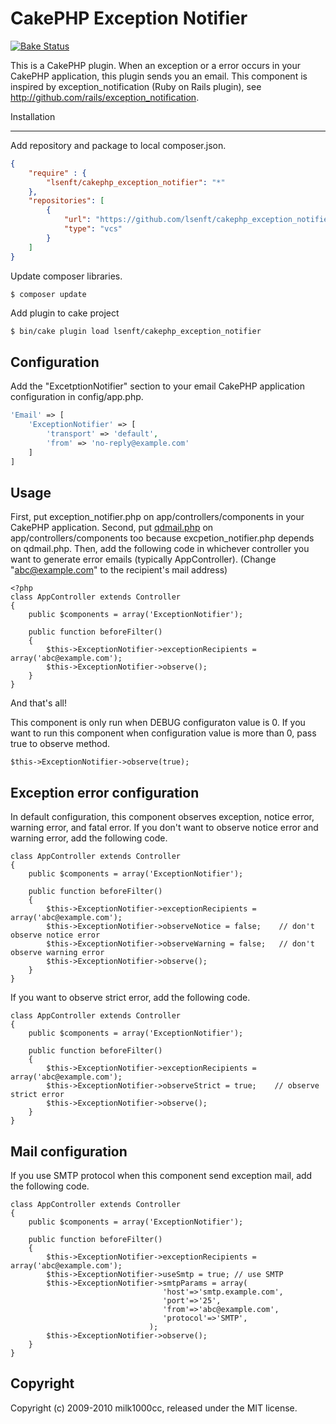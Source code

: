 CakePHP Exception Notifier
==========================

[![Bake Status](https://secure.travis-ci.org/lsenft/cakephp_exception_notifier.png?branch=master)](http://travis-ci.org/lsenft/cakephp_exception_notifier)

This is a CakePHP plugin. When an exception or a error occurs in your CakePHP application, this plugin sends you an email.
This component is inspired by exception_notification (Ruby on Rails plugin), see <a href="http://github.com/rails/exception_notification">http://github.com/rails/exception_notification</a>.

Installation
____________

Add repository and package to local composer.json.

```JSON
{
    "require" : {
        "lsenft/cakephp_exception_notifier": "*"
    },
    "repositories": [
        {
            "url": "https://github.com/lsenft/cakephp_exception_notifier.git",
            "type": "vcs"
        }
    ]
}
```

Update composer libraries.

```BASH
$ composer update
```

Add plugin to cake project


```
$ bin/cake plugin load lsenft/cakephp_exception_notifier
```

Configuration
-------------

Add the "ExcetptionNotifier" section to your email CakePHP application configuration in config/app.php.

```PHP
'Email' => [
    'ExceptionNotifier' => [
        'transport' => 'default',
        'from' => 'no-reply@example.com'
    ]
]
```

Usage
-----

First, put exception_notifier.php on app/controllers/components in your CakePHP application.
Second, put <a href="http://hal456.net/qdmail/">qdmail.php</a> on app/controllers/components too because excpetion_notifier.php depends on qdmail.php.
Then, add the following code in whichever controller you want to generate error emails (typically AppController). (Change "abc@example.com" to the recipient's mail address)

```
<?php
class AppController extends Controller
{
    public $components = array('ExceptionNotifier');

    public function beforeFilter()
    {
        $this->ExceptionNotifier->exceptionRecipients = array('abc@example.com');
        $this->ExceptionNotifier->observe();
    }
}
```

And that's all!

This component is only run when DEBUG configuraton value is 0. If you want to run this component when configuration value is more than 0, pass true to observe method.

```
$this->ExceptionNotifier->observe(true);
```


Exception error configuration
-----------------------------

In default configuration, this component observes exception, notice error, warning error, and fatal error.
If you don't want to observe notice error and warning error, add the following code.

```
class AppController extends Controller
{
    public $components = array('ExceptionNotifier');

    public function beforeFilter()
    {
        $this->ExceptionNotifier->exceptionRecipients = array('abc@example.com');
        $this->ExceptionNotifier->observeNotice = false;    // don't observe notice error
        $this->ExceptionNotifier->observeWarning = false;   // don't observe warning error
        $this->ExceptionNotifier->observe();
    }
}
```

If you want to observe strict error, add the following code.

```
class AppController extends Controller
{
    public $components = array('ExceptionNotifier');

    public function beforeFilter()
    {
        $this->ExceptionNotifier->exceptionRecipients = array('abc@example.com');
        $this->ExceptionNotifier->observeStrict = true;    // observe strict error
        $this->ExceptionNotifier->observe();
    }
}
```

Mail configuration
----------------------

If you use SMTP protocol when this component send exception mail, add the following code.

```
class AppController extends Controller
{
    public $components = array('ExceptionNotifier');

    public function beforeFilter()
    {
        $this->ExceptionNotifier->exceptionRecipients = array('abc@example.com');
        $this->ExceptionNotifier->useSmtp = true; // use SMTP
        $this->ExceptionNotifier->smtpParams = array(
                                  'host'=>'smtp.example.com',
                                  'port'=>'25',
                                  'from'=>'abc@example.com',
                                  'protocol'=>'SMTP',
                               );
        $this->ExceptionNotifier->observe();
    }
}
```


Copyright
---------

Copyright (c) 2009-2010 milk1000cc, released under the MIT license.
